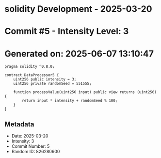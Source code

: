 ﻿# solidity Development - 2025-03-20
# Commit #5 - Intensity Level: 3
# Generated on: 2025-06-07 13:10:47
```solidity
pragma solidity ^0.8.0;

contract DataProcessor5 {
    uint256 public intensity = 3;
    uint256 private randomSeed = 551555;

    function processValue(uint256 input) public view returns (uint256) {
        return input * intensity + randomSeed % 100;
    }
}
```
## Metadata
- Date: 2025-03-20
- Intensity: 3
- Commit Number: 5
- Random ID: 826280600
